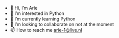 - 👋 Hi, I’m Arie
- 👀 I’m interested in Python
- 🌱 I’m currently learning Python
- 💞️ I’m looking to collaborate on not at the moment
- 📫 How to reach me arie-1@live.nl

<!---
Arie1956/Arie1956 is a ✨ special ✨ repository because its `README.md` (this file) appears on your GitHub profile.
You can click the Preview link to take a look at your changes.
--->
